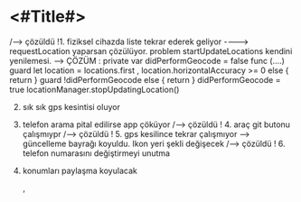 #  <#Title#>

/--> çözüldü !1. fiziksel cihazda liste tekrar ederek geliyor  ----> requestLocation yaparsan çözülüyor. problem startUpdateLocations kendini yenilemesi. --> ÇÖZÜM :
       private var didPerformGeocode = false
     func (....)
        guard let location = locations.first , location.horizontalAccuracy >= 0
        else
        {
         return
        }
        guard !didPerformGeocode else {
            return
        }
        didPerformGeocode = true
        locationManager.stopUpdatingLocation()
        
        
2. sık sık gps kesintisi oluyor
3. telefon arama pital edilirse app çöküyor
/--> çözüldü ! 4. araç git butonu çalışmıypr
/--> çözüldü ! 5. gps kesilince tekrar çalışmıyor --> güncelleme bayrağı koyuldu. Ikon yeri şekli değişecek
/--> çözüldü ! 6. telefon numarasını değiştirmeyi unutma
7. konumları paylaşma koyulacak









      ,
      
